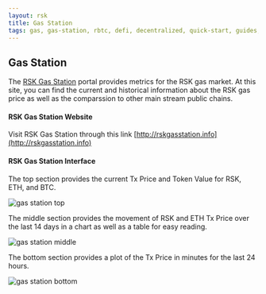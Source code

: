```yaml
---
layout: rsk
title: Gas Station
tags: gas, gas-station, rbtc, defi, decentralized, quick-start, guides, tutorial, testnet, networks, dapps, tools, rsk, ethereum, smart-contracts, install, get-started, how-to, mainnet, testnet, contracts, wallets
---
```


## Gas Station

The [RSK Gas Station](http://rskgasstation.info) portal provides metrics for the RSK gas market. At this site, you can find the current and historical information about the RSK gas price as well as the comparssion to other main stream public chains.

#### RSK Gas Station Website
Visit RSK Gas Station through this link [http://rskgasstation.info](http://rskgasstation.info)

#### RSK Gas Station Interface

The top section provides the current Tx Price and Token Value for RSK, ETH, and BTC.

![gas station top](/assets/img/gas-station/gas-station1.png)

The middle section provides the movement of RSK and ETH Tx Price over the last 14 days in a chart as well as a table for easy reading.

![gas station middle](/assets/img/gas-station/gas-station2.png)

The bottom section provides a plot of the Tx Price in minutes for the last 24 hours.

![gas station bottom](/assets/img/gas-station/gas-station3.png)